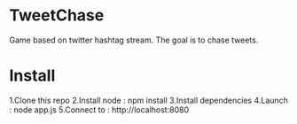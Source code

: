 # TweetChase
Game based on twitter hashtag stream. The goal is to chase tweets.

# Install
1.Clone this repo
2.Install node : npm install
3.Install dependencies
4.Launch : node app.js
5.Connect to : http://localhost:8080